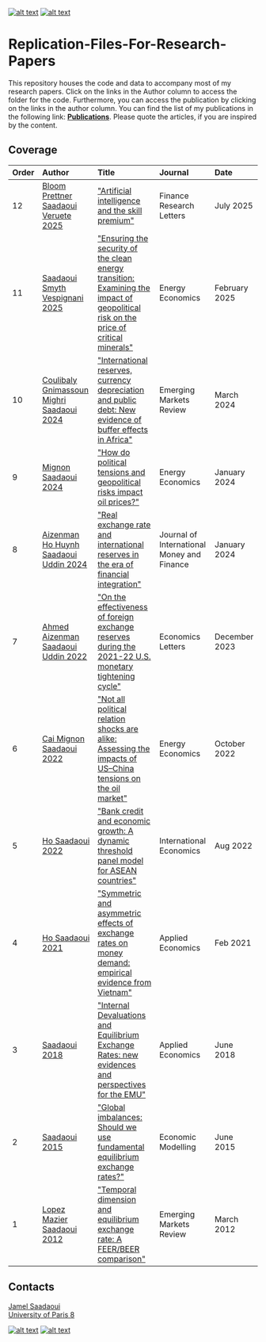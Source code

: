 [![alt text][1.1]][1]
[![alt text][2.1]][2]

# Replication-Files-For-Research-Papers
 This repository houses the code and data to accompany most of my research papers. Click on the links in the Author column to access the folder for the code. Furthermore, you can access the publication by clicking on the links in the author column. You can find the list of my publications in the following link: [**Publications**](https://www.jamelsaadaoui.com/publications/). Please quote the articles, if you are inspired by the content.
 
 ## Coverage
|Order |Author|Title|Journal|Date|
|:----|:----|:----|:----|:----|
|12|[Bloom Prettner Saadaoui Veruete 2025](https://github.com/JamelSaadaoui/ResearchPapers/tree/main/Bloom%20Prettner%20Saadaoui%20Veruete%202025)|["Artificial intelligence and the skill premium"](https://doi.org/10.1016/j.frl.2025.107401) | Finance Research Letters | July 2025 |
|11|[Saadaoui Smyth Vespignani 2025](https://github.com/JamelSaadaoui/ResearchPapers/tree/main/Saadaoui%20Smyth%20Vespignani%202025)|["Ensuring the security of the clean energy transition: Examining the impact of geopolitical risk on the price of critical minerals"](https://doi.org/10.1016/j.eneco.2025.108195) | Energy Economics | February 2025 |
|10|[Coulibaly Gnimassoun Mighri Saadaoui 2024](https://github.com/JamelSaadaoui/ResearchPapers/tree/main/Coulibaly%20Gnimassoun%20Mighri%20Saadaoui%202024)|["International reserves, currency depreciation and public debt: New evidence of buffer effects in Africa"](https://doi.org/10.1016/j.ememar.2024.101130) | Emerging Markets Review | March 2024 |
|9|[Mignon Saadaoui 2024](https://github.com/JamelSaadaoui/ResearchPapers/tree/main/Mignon%20Saadaoui%202024/Codes_EE)|["How do political tensions and geopolitical risks impact oil prices?"](https://doi.org/10.1016/j.eneco.2023.107219) | Energy Economics | January 2024 |
|8|[Aizenman Ho Huynh Saadaoui Uddin 2024](https://github.com/JamelSaadaoui/ResearchPapers/tree/main/Aizenman%20Ho%20Huynh%20Saadaoui%20Uddin%202024)|["Real exchange rate and international reserves in the era of financial integration"](https://doi.org/10.1016/j.jimonfin.2024.103014) | Journal of International Money and Finance | January 2024 |
|7|[Ahmed Aizenman Saadaoui Uddin 2022](https://github.com/JamelSaadaoui/ResearchPapers/tree/main/Ahmed%20Aizenman%20Saadaoui%20Uddin%202022)|["On the effectiveness of foreign exchange reserves during the 2021-22 U.S. monetary tightening cycle"](https://doi.org/10.1016/j.econlet.2023.111367) | Economics Letters | December 2023 |
|6|[Cai Mignon Saadaoui 2022](https://github.com/JamelSaadaoui/ResearchPapers/tree/main/Cai%20Mignon%20Saadaoui%202022) |["Not all political relation shocks are alike: Assessing the impacts of US–China tensions on the oil market"](https://www.sciencedirect.com/science/article/pii/S0140988322003498) | Energy Economics | October 2022 |
|5|[Ho Saadaoui 2022](https://github.com/JamelSaadaoui/ResearchPapers/tree/main/Ho%20and%20Saadaoui%202022) | ["Bank credit and economic growth: A dynamic threshold panel model for ASEAN countries"](https://doi.org/10.1016/j.inteco.2022.03.001) | International Economics | Aug 2022 |
|4|[Ho Saadaoui 2021](https://github.com/JamelSaadaoui/ResearchPapers/blob/main/Ho%20and%20Saadaoui%202018) | ["Symmetric and asymmetric effects of exchange rates on money demand: empirical evidence from Vietnam"](https://doi.org/10.1080/00036846.2021.1888864) | Applied Economics | Feb 2021 |
|3|[Saadaoui 2018](https://github.com/JamelSaadaoui/ResearchPapers/tree/main/Saadaoui%202018) | ["Internal Devaluations and Equilibrium Exchange Rates: new evidences and perspectives for the EMU"](https://www.tandfonline.com/doi/full/10.1080/00036846.2018.1486019) | Applied Economics | June 2018 |
|2|[Saadaoui 2015](https://github.com/JamelSaadaoui/ResearchPapers/tree/main/Saadaoui%202015) | ["Global imbalances: Should we use fundamental equilibrium exchange rates?"](https://www.sciencedirect.com/science/article/abs/pii/S0264999315000243) | Economic Modelling | June 2015 |
|1|[Lopez Mazier Saadaoui 2012](https://github.com/JamelSaadaoui/ResearchPapers/tree/main/Lopez%20Mazier%20Saadaoui%202012) | ["Temporal dimension and equilibrium exchange rate: A FEER/BEER comparison"](https://www.sciencedirect.com/science/article/abs/pii/S1566014111000616) | Emerging Markets Review | March 2012 |


<!-- Please don't remove this: Grab your social icons from https://github.com/carlsednaoui/gitsocial -->

<!-- display the social media buttons in your README -->

## Contacts
[Jamel Saadaoui](mailto:jamelsaadaoui@gmail.com)  
[University of Paris 8](https://www.jamelsaadaoui.com/)

[![alt text][1.1]][1]
[![alt text][2.1]][2]


<!-- links to social media icons -->
<!-- no need to change these -->

<!-- icons with padding -->

[1.1]: https://cdn.aptech.com/www/uploads/2019/02/li.png
[2.1]: https://cdn.aptech.com/www/uploads/2019/02/gh.png


<!-- links to your social media accounts -->
<!-- update these accordingly -->

[1]: https://www.linkedin.com/in/jamel-saadaoui-7979461a5/
[2]: https://github.com/JamelSaadaoui

<!-- Please don't remove this: Grab your social icons from https://github.com/carlsednaoui/gitsocial -->

